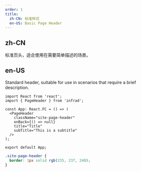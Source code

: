 ```yaml
---
order: 1
title:
  zh-CN: 标准样式
  en-US: Basic Page Header
---
```


## zh-CN

标准页头，适合使用在需要简单描述的场景。

## en-US

Standard header, suitable for use in scenarios that require a brief description.

```tsx
import React from 'react';
import { PageHeader } from 'infrad';

const App: React.FC = () => (
  <PageHeader
    className="site-page-header"
    onBack={() => null}
    title="Title"
    subTitle="This is a subtitle"
  />
);

export default App;
```

```css
.site-page-header {
  border: 1px solid rgb(235, 237, 240);
}
```
